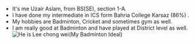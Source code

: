 - It's me Uzair Aslam, from BS(SE), section 1-A.
- I have done my intermediate in ICS form Bahria College Karsaz (86%) .
- My hobbies are Badminton, Cricket and sometimes gym as well.
- I am really good at Badminton and have played at District level as well.
 ![He is Lee chong wei(My Badminton Ideal)](https://i.pinimg.com/564x/92/ef/06/92ef06189bd3eeb410f3449d85cfde67.jpg)
